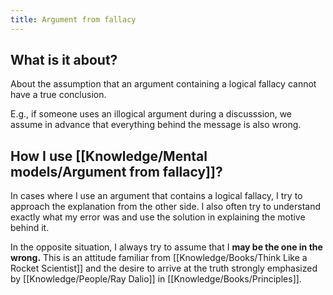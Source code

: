 ```yaml
---
title: Argument from fallacy
---
```


## What is it about?
About the assumption that an argument containing a logical fallacy cannot have a true conclusion.

E.g., if someone uses an illogical argument during a discusssion, we assume in advance that everything behind the message is also wrong.

## How I use [[Knowledge/Mental models/Argument from fallacy]]?
In cases where I use an argument that contains a logical fallacy, I try to approach the explanation from the other side. I also often try to understand exactly what my error was and use the solution in explaining the motive behind it.

In the opposite situation, I always try to assume that I **may be the one in the wrong.** This is an attitude familiar from [[Knowledge/Books/Think Like a Rocket Scientist]] and the desire to arrive at the truth strongly emphasized by [[Knowledge/People/Ray Dalio]] in [[Knowledge/Books/Principles]].

